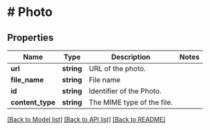 # # Photo

## Properties

Name | Type | Description | Notes
------------ | ------------- | ------------- | -------------
**url** | **string** | URL of the photo. |
**file_name** | **string** | File name |
**id** | **string** | Identifier of the Photo. |
**content_type** | **string** | The MIME type of the file. |

[[Back to Model list]](../../README.md#models) [[Back to API list]](../../README.md#endpoints) [[Back to README]](../../README.md)
